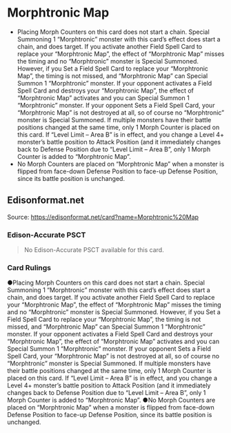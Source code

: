 # Morphtronic Map

*   Placing Morph Counters on this card does not start a chain. Special Summoning 1 “Morphtronic” monster with this card’s effect does start a chain, and does target. If you activate another Field Spell Card to replace your “Morphtronic Map”, the effect of “Morphtronic Map” misses the timing and no “Morphtronic” monster is Special Summoned. However, if you Set a Field Spell Card to replace your “Morphtronic Map”, the timing is not missed, and “Morphtronic Map” can Special Summon 1 “Morphtronic” monster. If your opponent activates a Field Spell Card and destroys your “Morphtronic Map”, the effect of “Morphtronic Map” activates and you can Special Summon 1 “Morphtronic” monster. If your opponent Sets a Field Spell Card, your “Morphtronic Map” is not destroyed at all, so of course no “Morphtronic” monster is Special Summoned. If multiple monsters have their battle positions changed at the same time, only 1 Morph Counter is placed on this card. If “Level Limit – Area B” is in effect, and you change a Level 4+ monster’s battle position to Attack Position (and it immediately changes back to Defense Position due to “Level Limit – Area B”, only 1 Morph Counter is added to “Morphtronic Map”.
*   No Morph Counters are placed on “Morphtronic Map” when a monster is flipped from face-down Defense Position to face-up Defense Position, since its battle position is unchanged.

## Edisonformat.net

Source: https://edisonformat.net/card?name=Morphtronic%20Map

### Edison-Accurate PSCT

> No Edison-Accurate PSCT available for this card.

### Card Rulings

●Placing Morph Counters on this card does not start a chain. Special Summoning 1 “Morphtronic” monster with this card’s effect does start a chain, and does target. If you activate another Field Spell Card to replace your “Morphtronic Map”, the effect of “Morphtronic Map” misses the timing and no “Morphtronic” monster is Special Summoned. However, if you Set a Field Spell Card to replace your “Morphtronic Map”, the timing is not missed, and “Morphtronic Map” can Special Summon 1 “Morphtronic” monster. If your opponent activates a Field Spell Card and destroys your “Morphtronic Map”, the effect of “Morphtronic Map” activates and you can Special Summon 1 “Morphtronic” monster. If your opponent Sets a Field Spell Card, your “Morphtronic Map” is not destroyed at all, so of course no “Morphtronic” monster is Special Summoned. If multiple monsters have their battle positions changed at the same time, only 1 Morph Counter is placed on this card. If “Level Limit – Area B” is in effect, and you change a Level 4+ monster’s battle position to Attack Position (and it immediately changes back to Defense Position due to “Level Limit – Area B”, only 1 Morph Counter is added to “Morphtronic Map”.
●No Morph Counters are placed on “Morphtronic Map” when a monster is flipped from face-down Defense Position to face-up Defense Position, since its battle position is unchanged.
            